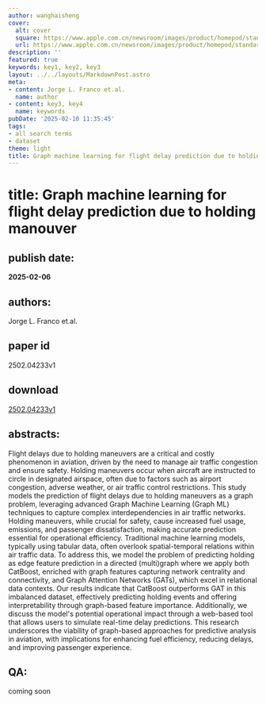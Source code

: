 ```yaml
---
author: wanghaisheng
cover:
  alt: cover
  square: https://www.apple.com.cn/newsroom/images/product/homepod/standard/Apple-HomePod-hero-230118_big.jpg.large_2x.jpg
  url: https://www.apple.com.cn/newsroom/images/product/homepod/standard/Apple-HomePod-hero-230118_big.jpg.large_2x.jpg
description: ''
featured: true
keywords: key1, key2, key3
layout: ../../layouts/MarkdownPost.astro
meta:
- content: Jorge L. Franco et.al.
  name: author
- content: key3, key4
  name: keywords
pubDate: '2025-02-10 11:35:45'
tags:
- all search terms
- dataset
theme: light
title: Graph machine learning for flight delay prediction due to holding manouver
---
```


# title: Graph machine learning for flight delay prediction due to holding manouver 
## publish date: 
**2025-02-06** 
## authors: 
  Jorge L. Franco et.al. 
## paper id
2502.04233v1
## download
[2502.04233v1](http://arxiv.org/abs/2502.04233v1)
## abstracts:
Flight delays due to holding maneuvers are a critical and costly phenomenon in aviation, driven by the need to manage air traffic congestion and ensure safety. Holding maneuvers occur when aircraft are instructed to circle in designated airspace, often due to factors such as airport congestion, adverse weather, or air traffic control restrictions. This study models the prediction of flight delays due to holding maneuvers as a graph problem, leveraging advanced Graph Machine Learning (Graph ML) techniques to capture complex interdependencies in air traffic networks. Holding maneuvers, while crucial for safety, cause increased fuel usage, emissions, and passenger dissatisfaction, making accurate prediction essential for operational efficiency. Traditional machine learning models, typically using tabular data, often overlook spatial-temporal relations within air traffic data. To address this, we model the problem of predicting holding as edge feature prediction in a directed (multi)graph where we apply both CatBoost, enriched with graph features capturing network centrality and connectivity, and Graph Attention Networks (GATs), which excel in relational data contexts. Our results indicate that CatBoost outperforms GAT in this imbalanced dataset, effectively predicting holding events and offering interpretability through graph-based feature importance. Additionally, we discuss the model's potential operational impact through a web-based tool that allows users to simulate real-time delay predictions. This research underscores the viability of graph-based approaches for predictive analysis in aviation, with implications for enhancing fuel efficiency, reducing delays, and improving passenger experience.
## QA:
coming soon
